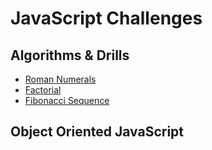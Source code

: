 # JavaScript Challenges
## Algorithms & Drills
* [Roman Numerals](https://github.com/stacurry/javascript-challenges/tree/master/algorithms-and-drills/roman-numerals)
* [Factorial](https://github.com/stacurry/javascript-challenges/tree/master/algorithms-and-drills/factorial)
* [Fibonacci Sequence](https://github.com/stacurry/javascript-challenges/tree/master/algorithms-and-drills/fibonacci-sequence)

## Object Oriented JavaScript

